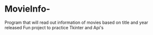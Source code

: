 # MovieInfo-
Program that will read out information of movies based on title and year released
Fun project to practice Tkinter and Api's
